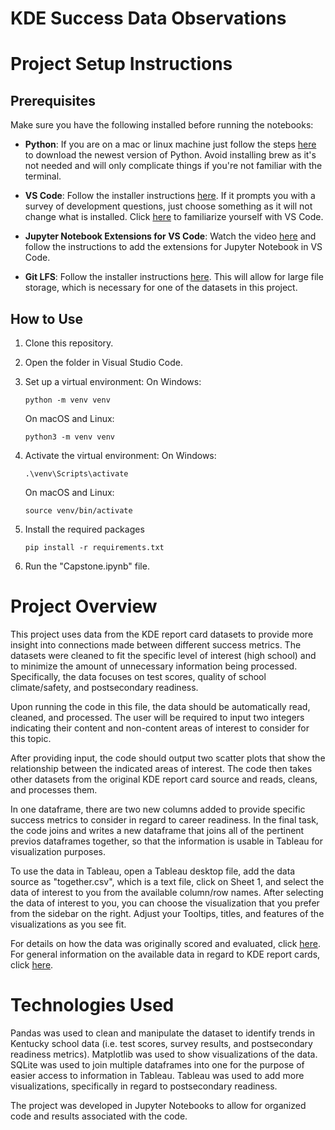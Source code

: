 # KDE Success Data Observations

# Project Setup Instructions

## Prerequisites
Make sure you have the following installed before running the notebooks:
- **Python**: If you are on a mac or linux machine just follow the steps [here](https://www.geeksforgeeks.org/how-to-install-python-on-windows/) to download the newest version of Python. Avoid installing brew as it's not needed and will only complicate things if you're not familiar with the terminal.

- **VS Code**: Follow the installer instructions [here](https://code.visualstudio.com/download). If it prompts you with a survey of development questions, just choose something as it will not change what is installed. Click [here](https://code.visualstudio.com/docs/introvideos/basics) to familiarize yourself with VS Code.

- **Jupyter Notebook Extensions for VS Code**: Watch the video [here](https://code.visualstudio.com/docs/datascience/jupyter-notebooks) and follow the instructions to add the extensions for Jupyter Notebook in VS Code.

- **Git LFS**: Follow the installer instructions [here](https://docs.github.com/en/repositories/working-with-files/managing-large-files/installing-git-large-file-storage). This will allow for large file storage, which is necessary for one of the datasets in this project.

## How to Use
1. Clone this repository.
2. Open the folder in Visual Studio Code.
3. Set up a virtual environment: 
   On Windows:

   ```
   python -m venv venv
   ```

   On macOS and Linux:

   ```
   python3 -m venv venv
   ```
4. Activate the virtual environment:
   On Windows:

   ```
   .\venv\Scripts\activate
   ```

   On macOS and Linux:

   ```
   source venv/bin/activate
5. Install the required packages

   ```
   pip install -r requirements.txt
6. Run the "Capstone.ipynb" file. 

# Project Overview
This project uses data from the KDE report card datasets to provide more insight into connections made between different success metrics. The datasets were cleaned to fit the specific level of interest (high school) and to minimize the amount of unnecessary information being processed. Specifically, the data focuses on test scores, quality of school climate/safety, and postsecondary readiness.

Upon running the code in this file, the data should be automatically read, cleaned, and processed. The user will be required to input two integers indicating their content and non-content areas of interest to consider for this topic. 

After providing input, the code should output two scatter plots that show the relationship between the indicated areas of interest. The code then takes other datasets from the original KDE report card source and reads, cleans, and processes them. 

In one dataframe, there are two new columns added to provide specific success metrics to consider in regard to career readiness. In the final task, the code joins and writes a new dataframe that joins all of the pertinent previos dataframes together, so that the information is usable in Tableau for visualization purposes.

To use the data in Tableau, open a Tableau desktop file, add the data source as "together.csv", which is a text file, click on Sheet 1, and select the data of interest to you from the available column/row names. After selecting the data of interest to you, you can choose the visualization that you prefer from the sidebar on the right. Adjust your Tooltips, titles, and features of the visualizations as you see fit.

For details on how the data was originally scored and evaluated, click [here](https://www.education.ky.gov/AA/Acct/Documents/Accountability_at_a_Glance.pdf?utm_source=chatgpt.com). For general information on the available data in regard to KDE report cards, click [here](https://www.education.ky.gov/Open-House/data/Pages/Historical-SRC-Datasets.aspx).

# Technologies Used
Pandas was used to clean and manipulate the dataset to identify trends in Kentucky school data (i.e. test scores, survey results, and postsecondary readiness metrics). Matplotlib was used to show visualizations of the data. SQLite was used to join multiple dataframes into one for the purpose of easier access to information in Tableau. Tableau was used to add more visualizations, specifically in regard to postsecondary readiness.

The project was developed in Jupyter Notebooks to allow for organized code and results associated with the code. 